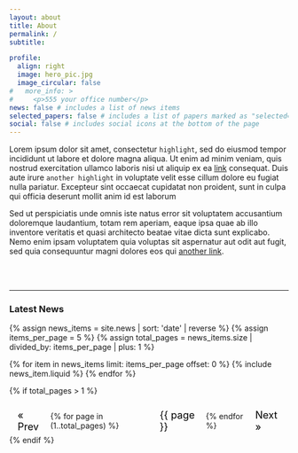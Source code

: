 ```yaml
---
layout: about
title: About
permalink: /
subtitle: 

profile:
  align: right
  image: hero_pic.jpg
  image_circular: false 
#   more_info: >
#     <p>555 your office number</p>
news: false # includes a list of news items
selected_papers: false # includes a list of papers marked as "selected={true}"
social: false # includes social icons at the bottom of the page
---
```


Lorem ipsum dolor sit amet, consectetur `highlight`, sed do eiusmod tempor incididunt ut labore et dolore magna aliqua. Ut enim ad minim veniam, quis nostrud exercitation ullamco laboris nisi ut aliquip ex ea [link](/al-folio/publications/) consequat. Duis aute irure `another highlight` in voluptate velit esse cillum dolore eu fugiat nulla pariatur. Excepteur sint occaecat cupidatat non proident, sunt in culpa qui officia deserunt mollit anim id est laborum 

Sed ut perspiciatis unde omnis iste natus error sit voluptatem accusantium doloremque laudantium, totam rem aperiam, eaque ipsa quae ab illo inventore veritatis et quasi architecto beatae vitae dicta sunt explicabo. Nemo enim ipsam voluptatem quia voluptas sit aspernatur aut odit aut fugit, sed quia consequuntur magni dolores eos qui [another link](/al-folio/publications/).

<br />
<br />
<hr />
<h3 class="utk-gray-changing">Latest News</h3>

{% assign news_items = site.news | sort: 'date' | reverse %}
{% assign items_per_page = 5 %}
{% assign total_pages = news_items.size | divided_by: items_per_page | plus: 1 %}

<div class="news">
  <div class="grid">
    {% for item in news_items limit: items_per_page offset: 0 %}
      {% include news_item.liquid %}
    {% endfor %}
  </div>
</div>

<!-- Pagination links -->
{% if total_pages > 1 %}
  <div class="pagination-links">
    <a href="#" onclick="goToPage(getCurrentPage() - 1); return false;">&laquo; Prev</a>
    {% for page in (1..total_pages) %}
      <a href="#" onclick="goToPage({{ page }}); return false;">{{ page }}</a>
    {% endfor %}
    <a href="#" onclick="goToPage(getCurrentPage() + 1); return false;">Next &raquo;</a>
  </div>
{% endif %}

<script>
  var currentPage = parseInt(localStorage.getItem('currentPage')) || 1;
  localStorage.setItem('currentPage', currentPage);

  function getCurrentPage() {
    return parseInt(localStorage.getItem('currentPage')) || 1;
  }

  function goToPage(page) {
    if (page >= 1 && page <= {{ total_pages }}) {
      currentPage = page;
      localStorage.setItem('currentPage', currentPage);
      document.getElementById('current-page').textContent = currentPage;
      updateNewsItems();
    }
  }

  function updateNewsItems() {
    var newsGrid = document.querySelector('.news .grid');
    var startIndex = (getCurrentPage() - 1) * {{ items_per_page }};
    var endIndex = startIndex + {{ items_per_page }};
    var newsItems = {{ news_items | jsonify }};
    var visibleItems = newsItems.slice(startIndex, endIndex);
    newsGrid.innerHTML = visibleItems.map(function(item) {
      return `{% capture item_html %}{% include news_item.liquid %}{% endcapture %}${item_html}`;
    }).join('');
  }

  document.getElementById('current-page').textContent = getCurrentPage();
  updateNewsItems();
</script>

<style>
.pagination-links {
  display: flex;
  justify-content: center;
  align-items: center;
  margin-top: 20px;
}

.pagination-links a,
.pagination-links span,
.pagination-links em {
  padding: 5px 10px;
  margin: 0 5px;
  font-size: 18px;
  text-decoration: none;
  color: #000000;
  transition: color 0.3s;
}

.pagination-links a:hover {
  color: #2698ba;
}

.pagination-links em {
  font-weight: bold;
  color: #2698ba;
}

.pagination-links .prev,
.pagination-links .next {
  font-weight: bold;
}

@media (prefers-color-scheme: light) {
  .pagination-links a,
  .pagination-links span,
  .pagination-links em {
    color: #000000 !important;
  }
}

@media (prefers-color-scheme: dark) {
  .pagination-links a,
  .pagination-links span,
  .pagination-links em {
    color: #ccc;
  }

  .pagination-links a:hover {
    color: #2698ba;
  }

  .pagination-links em {
    color: #2698ba;
  }
}
</style>